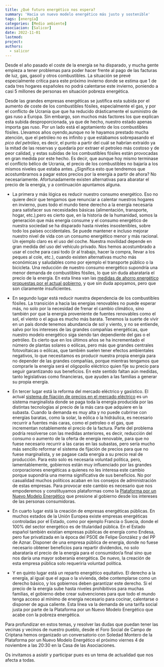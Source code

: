 ```yaml
---
title: ¿Qué futuro energético nos espera?   
summary: 'Hacia un nuevo modelo energético más justo y sostenible'
tags: [energía]
categories: [Medio ambiente]
asociacion: [Salicor]
date: 2022-11-01
lastmod:
project:
authors: 
  - salicor
---
```


<!-- LTeX: language=es-ES -->

Desde el año pasado el coste de la energía se ha disparado, y mucha gente empieza a tener problemas para poder hacer frente al pago de las facturas de luz, gas, gasoil y otros combustibles. La situación se prevé especialmente crítica para este próximo invierno donde se estima que 1 de cada tres hogares españoles no podrá calentarse este invierno, poniendo a casi 5 millones de personas en situación pobreza energética.

Desde las grandes empresas energéticas se justifica esta subida por el aumento de coste de los combustibles fósiles, especialmente el gas, y por el conflicto de Ucrania que que ha reducido drásticamente el suministro de gas ruso a Europa. Sin embargo, son muchos más factores los que explican esta subida desproporcionada, ya que de hecho, nuestro estado apenas importa gas ruso. Por un lado está el agotamiento de los combustibles fósiles. Llevamos años oyendo,aunque no le hayamos prestado mucha atención, que el petróleo no es infinito y que estábamos sobrepasando el _pico del petróleo_, es decir, el punto a partir del cuál se habrían extraído ya la mitad de las reservas y quedaría por extraer el petroleo más costoso y de peor calidad, y estas subidas de los combustibles fósiles están provocadas en gran medida por este hecho. Es decir, que aunque hoy mismo terminase el conflicto bélico de Ucrania, el precio de los combustibles no bajaría a los mismos niveles que estaba antes. ¿Significa esto que tendremos que acostumbrarnos a pagar estos precios por la energía a partir de ahora? No necesariamente. Afortunadamente existen alternativas para abaratar el precio de la energía, y a continuación apuntamos alguna.

- La primera y más lógica es reducir nuestro consumo energético. Eso no quiere decir que tengamos que renunciar a calentar nuestros hogares en invierno, pues todo el mundo tiene derecho a la energía necesaria para satisfacer sus necesidades básicas (alimentación, transporte, hogar, etc.),pero es cierto que, en la historia de la humanidad, somos la generación que más energía consume y el consumo energético de nuestra sociedad se ha disparado hasta niveles insostenibles, sobre todo los países occidentales. Se puede mantener e incluso mejorar nuestro nivel de vida con un consumo energético menor y más racional. Un ejemplo claro es el uso del coche. Nuestra movilidad depende en gran medida del uso del vehículo privado. Nos hemos acostumbrado a usar el coche para casi todo (ir al trabajo, hacer la compra, llevar a los peques al cole, etc.), cuando existen alternativas mucho más económicas y saludables como por ejemplo el transporte público o la bicicleta. Una reducción de nuestro consumo energético supondría una menor demanda de combustibles fósiles, lo que sin duda abarataría el precio de la energía. En esta línea van las [medidas de ahorro energético propuestas por el actual gobierno](https://www.boe.es/buscar/act.php?id=BOE-A-2022-12925), y que sin duda apoyamos, pero que son claramente insuficientes.

- En segundo lugar está reducir nuestra dependencia de los combustibles fósiles. La transición a hacia las energías renovables no puede esperar más, no solo por la necesidad de frenar el cambio climático, sino también por que la energía proveniente de fuentes renovables como el sol, el viento o el agua es mucho más barata. Tenemos la suerte de vivir en un país donde tenemos abundancia de sol y viento, y no se entiende, salvo por los intereses de las grandes compañías energéticas, que nuestro modelo energético siga siendo tan dependiente del gas o el petróleo. Es cierto que en los últimos años se ha incrementado el número de plantas solares o eólicas, pero más que grandes centrales fotovoltaicas o eólicas, que también suelen tener efectos ambientales negativos, lo que necesitamos es producir nuestra propia energía para no depender de las grandes compañías, porque mientras tengamos que comprarle la energía será el oligopolio eléctrico quien fije su precio para seguir garantizando sus beneficios. En este sentido faltan aún medidas, tanto legislativas como financieras, que ayuden a las familias a generar su propia energía. 

- En tercer lugar está la reforma del mercado eléctrico y gasístico. El actual [sistema de fijación de precios en el mercado eléctrico](https://www.youtube.com/watch?v=AEzB_4jgt1A&t=4s) es un sistema marginalista donde se paga toda la energía producida por las distintas tecnologías al precio de la más cara que adquiere en  la subasta. Cuando la demanda es muy alta y no puede cubrirse con energías baratas, como la solar, la eólica o la hidráulica, es necesario recurrir a fuentes más caras, como el petroleo o el gas, que incrementan notablemente el precio de la factura. Parte del problema podría resolverse con las medidas anteriores, es decir, reducción del consumo o aumento de la oferta de energía renovable, para que no fuese necesario recurrir a las caras en las subastas, pero sería mucho más sencillo reformar el sistema de fijación de precios para que no fuese marginalista, y se pagase cada energía a su precio real de producción. Para esto solo es necesaria voluntad política, pero, lamentablemente, gobiernos están muy influenciado por las grandes corporaciones energéticas a quienes no les interesa este cambio porque supondría una merma significativa de sus beneficios. No por casualidad muchos políticos acaban en los consejos de administración de estas empresas. Para provocar este cambio es necesario que nos empoderemos y constituyamos plataformas como la [Plataforma por un Nuevo Modelo Energético](http://www.nuevomodeloenergetico.org/pgs2/) que presione al gobierno desde los intereses de las personas consumidoras.

- En cuarto lugar está la creación de empresas energéticas públicas. En muchos estados de la Unión Europea existe empresas energéticas controladas por el Estado, como por ejemplo Francia o Suecia, donde el 100% del sector energético es de titularidad pública. En el Estado español también existían empresas públicas de energía como Endesa, pero fue privatizada en la época del PSOE de Felipe González y del PP de Aznar. Disponer de una empresa pública de energía, donde no fuese necesario obtener beneficios para repartir dividendos, no solo abarataría el precio de la energía para el consumidor/a final sino que nos daría una mayor soberanía energética. De nuevo, la creación de esta empresa pública solo requeriría voluntad política.

- Y en quinto lugar está un reparto energético equitativo. El derecho a la energía, al igual que el agua o la vivienda, debe contemplarse como un derecho básico, y los gobiernos deben garantizar este derecho. Si el precio de la energía sube hasta niveles prohibitivos para muchas familias, el gobierno debe crear subvenciones para que todo el mundo tenga acceso al mínimo de energía necesario para cocinar, calentarse o disponer de agua caliente. Esta línea va la demanda de una tarifa social justa por parte de la Plataforma por un Nuevo Modelo Energético que acabe con la pobreza energética. 

Para profundizar en estos temas, y resolver las dudas que puedan tener las vecinas y vecinos de nuestro pueblo, desde el Foro Social de Campo de Criptana hemos organizado un conversatorio con Soledad Montero de la Plataforma por un Nuevo Modelo Energético el próximo viernes 4 de noviembre a las 20:30 en la Casa de las Asociaciones. 

Os invitamos a asistir y participar pues es un tema de actualidad que nos afecta a todas. 



